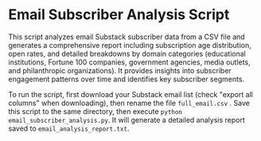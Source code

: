 # Email Subscriber Analysis Script

This script analyzes email Substack subscriber data from a CSV file and generates a comprehensive report including subscription age distribution, open rates, and detailed breakdowns by domain categories (educational institutions, Fortune 100 companies, government agencies, media outlets, and philanthropic organizations). It provides insights into subscriber engagement patterns over time and identifies key subscriber segments.

To run the script, first download your Substack email list (check "export all columns" when downloading), then rename the file `full_email.csv` . Save this script to the same directory, then execute `python email_subscriber_analysis.py`.  It will generate a detailed analysis report saved to `email_analysis_report.txt`.
